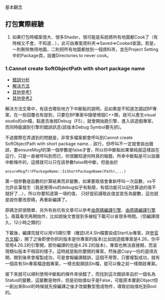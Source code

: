基本觀念

## 打包實際經驗
1. 如果打包時檔案很大、很多Shader，很可能是系統將所有地圖都Cook了（有時候又不會，不知道...），此可由專案資料夾=>Saved=>Cooked查證。若是，一則刪除無用地圖，二則把所有地圖都放到一個資料夾，並在Project Setting中的Package頁，設置Directories to never cook。

### 1.Cannot create SoftObjectPath with short package name

* [錯誤分析](https://zhuanlan.zhihu.com/p/356289957)
* [解決方法](https://answers.unrealengine.com/questions/944064/error-when-packaging-2.html#)
* [其他參考1](https://forums.unrealengine.com/t/cannot-create-softobjectpath-with-short-package-name-nonenone/156335/4)
* [其他參考2](https://answers.unrealengine.com/questions/1003582/cannot-create-softobjectpath-with-short-package-na-2.html)

解決方法文章中，有該去哪些地方下中斷點的說明，且如果是不知道怎調試BP專案，在一些回覆也有提到，只要在BP專案中隨便增個C++類，就可以產生visual studio的sln檔，點進去後按Debug（F5），就會開始跑引擎、進入該遊戲專案，而同時能讀到引擎的錯誤訊息(該版本Debug Symbol要先抓)。

不過實際在弄遇到的問題是，非常多檔案都會呼叫到Cannot create SoftObjectPath with short package name... 該行，但呼叫不一定就會拋出錯誤，要ensureMsgf的第一個參數是false才會，所以你中斷點如果單純就這樣設在這行，只是一直被呼叫到而已，你很難知道何時真的報錯，所幸中斷點是可以設置中斷條件的，這樣就可以只在該參數false時中斷，但是由於  

    ensureMsgf(!FPackageName::IsShortPackageName(Path),...)

第一個參數是函數的計算結果而非變數，如果要取值會重新呼叫一次函數，vs不允許此事發生（我是覺得vs的debug似乎有點廢，有個功能可以記住算過的值不就好了...），所以你要知道第一項的值，
只好提前讀取此值並宣告為變數，這也就是說你要改原碼，再重新編譯了。

原碼怎抓很簡單，另外有些坑有文章可以參考[由原碼編譯引擎](https://zhuanlan.zhihu.com/p/62470691)、[由原碼編譯引擎1](https://zhuanlan.zhihu.com/p/107516361)，兩篇看完再開始作，比如說後文會提到多線程下載可以省很多時間。（但編譯很久，12小時之類的）

下載後，編譯完就可以用VS開引擎（確認UE4.Sln檔要設成StartUp專案，詳[參官方文檔](https://docs.unrealengine.com/4.26/en-US/ProductionPipelines/DevelopmentSetup/BuildingUnrealEngine/)），開了之後即使你抓的版本是你專案的版本(比如說遊戲專案是4.26，你平常用4.26.2的引擎開，那你編譯的也是4.26.2的版本)，專案也無法直接開，而呈現類似版本不相容的樣子。這時就是點你要開的專案，然後選Copy一份的選項去開，開到後來會複製成功，可是會報編譯錯誤，這個不用管，只要複製成功，就有一個具有Sln專案檔遊戲專案，一樣去點開該Sln檔，就可以像之前一樣開啟專案。

接下來就可以順利使用中斷點的條件來偵錯了，而找到這次錯誤來自於一個名為Status的變數，這變數是物件，但是初始值似乎是False，可能原本要創Object但一創出來Bool的時候就先按編譯之後才改變數型態成物件，導致初始值吃到Bool的。